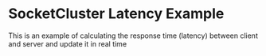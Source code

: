 SocketCluster Latency Example
======

This is an example of calculating the response time (latency) between client and server and update it in real time